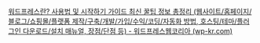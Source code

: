 [워드프레스란? 사용법 및 시작하기 가이드 최신 꿀팁 정보 총정리 (웹사이트/홈페이지/블로그/쇼핑몰/플랫폼 제작/구축/개발/가입/수익/코딩/자동화 방법, 호스팅/테마/플러그인 다운로드/설치 매뉴얼, 장점/단점 등) - 워드프레스웹코리아 (wp-kr.com)](https://news.wp-kr.com/wordpress-start-guide/)